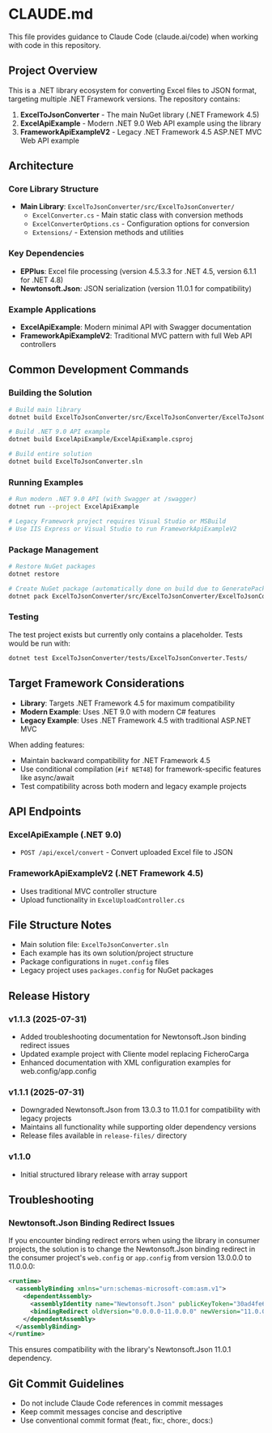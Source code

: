 # CLAUDE.md

This file provides guidance to Claude Code (claude.ai/code) when working with code in this repository.

## Project Overview

This is a .NET library ecosystem for converting Excel files to JSON format, targeting multiple .NET Framework versions. The repository contains:

1. **ExcelToJsonConverter** - The main NuGet library (.NET Framework 4.5)
2. **ExcelApiExample** - Modern .NET 9.0 Web API example using the library
3. **FrameworkApiExampleV2** - Legacy .NET Framework 4.5 ASP.NET MVC Web API example

## Architecture

### Core Library Structure
- **Main Library**: `ExcelToJsonConverter/src/ExcelToJsonConverter/`
  - `ExcelConverter.cs` - Main static class with conversion methods
  - `ExcelConverterOptions.cs` - Configuration options for conversion
  - `Extensions/` - Extension methods and utilities

### Key Dependencies
- **EPPlus**: Excel file processing (version 4.5.3.3 for .NET 4.5, version 6.1.1 for .NET 4.8)
- **Newtonsoft.Json**: JSON serialization (version 11.0.1 for compatibility)

### Example Applications
- **ExcelApiExample**: Modern minimal API with Swagger documentation
- **FrameworkApiExampleV2**: Traditional MVC pattern with full Web API controllers

## Common Development Commands

### Building the Solution
```bash
# Build main library
dotnet build ExcelToJsonConverter/src/ExcelToJsonConverter/ExcelToJsonConverter.csproj

# Build .NET 9.0 API example
dotnet build ExcelApiExample/ExcelApiExample.csproj

# Build entire solution
dotnet build ExcelToJsonConverter.sln
```

### Running Examples
```bash
# Run modern .NET 9.0 API (with Swagger at /swagger)
dotnet run --project ExcelApiExample

# Legacy Framework project requires Visual Studio or MSBuild
# Use IIS Express or Visual Studio to run FrameworkApiExampleV2
```

### Package Management
```bash
# Restore NuGet packages
dotnet restore

# Create NuGet package (automatically done on build due to GeneratePackageOnBuild=true)
dotnet pack ExcelToJsonConverter/src/ExcelToJsonConverter/ExcelToJsonConverter.csproj
```

### Testing
The test project exists but currently only contains a placeholder. Tests would be run with:
```bash
dotnet test ExcelToJsonConverter/tests/ExcelToJsonConverter.Tests/
```

## Target Framework Considerations

- **Library**: Targets .NET Framework 4.5 for maximum compatibility
- **Modern Example**: Uses .NET 9.0 with modern C# features
- **Legacy Example**: Uses .NET Framework 4.5 with traditional ASP.NET MVC

When adding features:
- Maintain backward compatibility for .NET Framework 4.5
- Use conditional compilation (`#if NET48`) for framework-specific features like async/await
- Test compatibility across both modern and legacy example projects

## API Endpoints

### ExcelApiExample (.NET 9.0)
- `POST /api/excel/convert` - Convert uploaded Excel file to JSON

### FrameworkApiExampleV2 (.NET Framework 4.5)
- Uses traditional MVC controller structure
- Upload functionality in `ExcelUploadController.cs`

## File Structure Notes

- Main solution file: `ExcelToJsonConverter.sln`
- Each example has its own solution/project structure
- Package configurations in `nuget.config` files
- Legacy project uses `packages.config` for NuGet packages

## Release History

### v1.1.3 (2025-07-31)
- Added troubleshooting documentation for Newtonsoft.Json binding redirect issues
- Updated example project with Cliente model replacing FicheroCarga
- Enhanced documentation with XML configuration examples for web.config/app.config

### v1.1.1 (2025-07-31)
- Downgraded Newtonsoft.Json from 13.0.3 to 11.0.1 for compatibility with legacy projects
- Maintains all functionality while supporting older dependency versions
- Release files available in `release-files/` directory

### v1.1.0 
- Initial structured library release with array support

## Troubleshooting

### Newtonsoft.Json Binding Redirect Issues

If you encounter binding redirect errors when using the library in consumer projects, the solution is to change the Newtonsoft.Json binding redirect in the consumer project's `web.config` or `app.config` from version 13.0.0.0 to 11.0.0.0:

```xml
<runtime>
  <assemblyBinding xmlns="urn:schemas-microsoft-com:asm.v1">
    <dependentAssembly>
      <assemblyIdentity name="Newtonsoft.Json" publicKeyToken="30ad4fe6b2a6aeed" culture="neutral" />
      <bindingRedirect oldVersion="0.0.0.0-11.0.0.0" newVersion="11.0.0.0" />
    </dependentAssembly>
  </assemblyBinding>
</runtime>
```

This ensures compatibility with the library's Newtonsoft.Json 11.0.1 dependency.

## Git Commit Guidelines

- Do not include Claude Code references in commit messages
- Keep commit messages concise and descriptive
- Use conventional commit format (feat:, fix:, chore:, docs:)